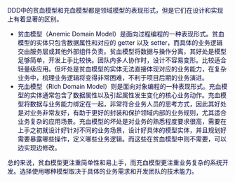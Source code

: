 <font style="color:rgb(5, 7, 59);">DDD中的贫血模型和充血模型都是领域模型的表现形式，但是它们在设计和实现上有着显著的区别。</font>

+ <font style="color:rgb(5, 7, 59);">贫血模型（Anemic Domain Model）是面向过程编程的一种表现形式。贫血模型的实体只包含数据属性和对应的 getter 以及 setter，而具体的业务逻辑交由服务层或其他外部组件负责。贫血模型将数据与操作分离，其好处是模型足够简单，开发上手比较快。团队内多人协作时，设计不容易变形。比较适合轻量级应用。但坏处是贫血模型的实体无法直接体现对应的业务能力，在复杂业务中，梳理业务逻辑将变得非常困难，不利于项目后期的业务演进。</font>
+ <font style="color:rgb(5, 7, 59);">充血模型（Rich Domain Model）则是面向对象编程的一种表现形式。充血模型的实体通常包含了数据属性以及引起属性发生变化的核心业务动作。充血模型将数据与业务能力绑定在一起，非常符合业务人员的思考方式，因此其好处是对业务非常友好，有助于更好的封装和保护领域内部的业务规则，尤其适合业务复杂的应用场景。充血模型的坏处是对业务的熟悉程度要求很高，需要在上手之初就设计好针对不同的业务场景，设计好具体的模型实体，并且规划好需要暴露哪些操作，定义哪些业务逻辑。而这些在贫血模型中则不需要，可以边实现边修改。</font>

<font style="color:rgb(5, 7, 59);">总的来说，贫血模型更注重简单性和易上手，而充血模型更注重业务复杂的系统开发。选择使用哪种模型取决于具体的业务需求和开发团队的技术能力。</font>

